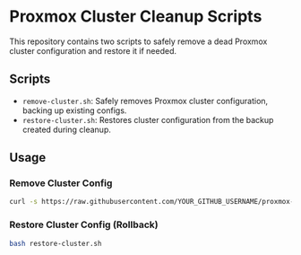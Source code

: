 # Proxmox Cluster Cleanup Scripts

This repository contains two scripts to safely remove a dead Proxmox cluster configuration and restore it if needed.

## Scripts

- `remove-cluster.sh`: Safely removes Proxmox cluster configuration, backing up existing configs.
- `restore-cluster.sh`: Restores cluster configuration from the backup created during cleanup.

## Usage

### Remove Cluster Config

```bash
curl -s https://raw.githubusercontent.com/YOUR_GITHUB_USERNAME/proxmox-cluster-cleanup/main/remove-cluster.sh | bash
```

### Restore Cluster Config (Rollback)

```bash
bash restore-cluster.sh
```
